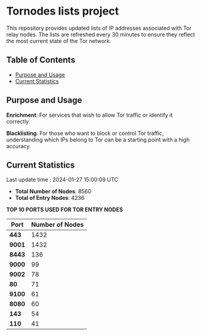 # Tornodes lists project

This repository provides updated lists of IP addresses associated with Tor relay nodes. The lists are refreshed every 30 minutes to ensure they reflect the most current state of the Tor network.

## Table of Contents

- [Purpose and Usage](#purpose-and-usage)
- [Current Statistics](#current-statistics)


## Purpose and Usage

**Enrichment**: For services that wish to allow Tor traffic or identify it correctly.

**Blacklisting**: For those who want to block or control Tor traffic, understanding which IPs belong to Tor can be a starting point with a high accuracy.

## Current Statistics

Last update time : 2024-01-27 15:00:09 UTC

- **Total Number of Nodes**: 8560
- **Total of Entry Nodes**: 4236

**TOP 10 PORTS USED FOR TOR ENTRY NODES**

| **Port** | **Number of Nodes** |
|------|-----------------|
| **443**   | 1432  |
| **9001**   | 1432  |
| **8443**   | 136  |
| **9000**   | 99  |
| **9002**   | 78  |
| **80**   | 71  |
| **9100**   | 61  |
| **8080**   | 60  |
| **143**   | 54  |
| **110**   | 41  |

